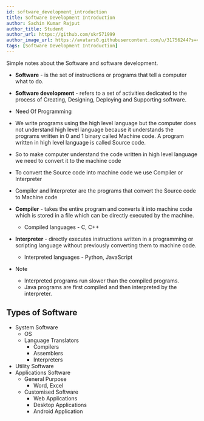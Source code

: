 ```yaml
---
id: software_development_introduction
title: Software Development Introduction
author: Sachin Kumar Rajput
author_title: Student
author_url: https://github.com/skr571999
author_image_url: https://avatars0.githubusercontent.com/u/31756244?s=460&u=0710d9191ec50054e523f08a477df8b6b97f442c&v=4
tags: [Software Development Introduction]
---
```


Simple notes about the Software and software development.

<!--truncate-->

- **Software** - is the set of instructions or programs that tell a computer what to do.

- **Software development** - refers to a set of activities dedicated to the process of Creating, Designing, Deploying and Supporting software.

- Need Of Programming

- We write programs using the high level language but the computer does not understand high level language because it understands the programs written in 0 and 1 binary called Machine code. A program written in high level language is called Source code.

- So to make computer understand the code written in high level language we need to convert it to the machine code

- To convert the Source code into machine code we use Compiler or Interpreter

- Compiler and Interpreter are the programs that convert the Source code to Machine code

- **Compiler** - takes the entire program and converts it into machine code which is stored in a file which can be directly executed by the machine.

  - Compiled languages - C, C++

- **Interpreter** - directly executes instructions written in a programming or scripting language without previously converting them to machine code.

  - Interpreted languages - Python, JavaScript

- Note
  - Interpreted programs run slower than the compiled programs.
  - Java programs are first compiled and then interpreted by the interpreter.

## Types of Software

- System Software
  - OS
  - Language Translators
    - Compilers
    - Assemblers
    - Interpreters
- Utility Software
- Applications Software
  - General Purpose
    - Word, Excel
  - Customised Software
    - Web Applications
    - Desktop Applications
    - Android Application
